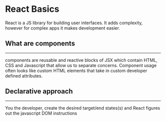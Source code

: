 # React Basics

React is a JS library for building user interfaces. It adds complexity, however for complex apps it makes development easier.

## What are components

---

components are reusable and reactive blocks of JSX which contain HTML, CSS and Javascript that allow us to separate concerns. Component usage often looks like custom HTML elements that take in custom developer defined attributes.

## Declarative approach

---

You the developer, create the desired target/end states(s) and React figures out the javascript DOM instructions
